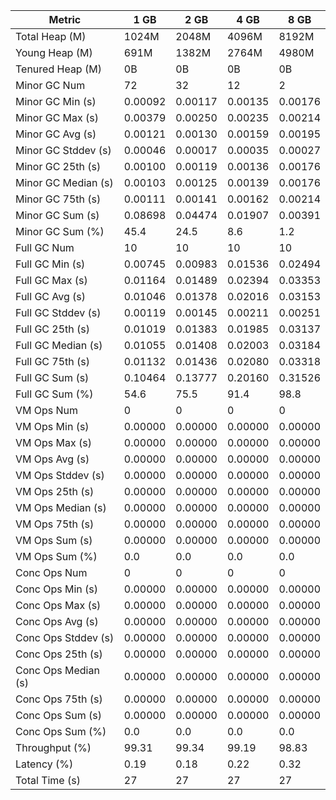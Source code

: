 | Metric | 1 GB | 2 GB | 4 GB | 8 GB |
|------|----|----|----|----|
| Total Heap (M) | 1024M | 2048M | 4096M | 8192M |
| Young Heap (M) | 691M | 1382M | 2764M | 4980M |
| Tenured Heap (M) | 0B | 0B | 0B | 0B |
| Minor GC Num | 72 | 32 | 12 | 2 |
| Minor GC Min (s) | 0.00092 | 0.00117 | 0.00135 | 0.00176 |
| Minor GC Max (s) | 0.00379 | 0.00250 | 0.00235 | 0.00214 |
| Minor GC Avg (s) | 0.00121 | 0.00130 | 0.00159 | 0.00195 |
| Minor GC Stddev (s) | 0.00046 | 0.00017 | 0.00035 | 0.00027 |
| Minor GC 25th (s) | 0.00100 | 0.00119 | 0.00136 | 0.00176 |
| Minor GC Median (s) | 0.00103 | 0.00125 | 0.00139 | 0.00176 |
| Minor GC 75th (s) | 0.00111 | 0.00141 | 0.00162 | 0.00214 |
| Minor GC Sum (s) | 0.08698 | 0.04474 | 0.01907 | 0.00391 |
| Minor GC Sum (%) | 45.4 | 24.5 | 8.6 | 1.2 |
| Full GC Num | 10 | 10 | 10 | 10 |
| Full GC Min (s) | 0.00745 | 0.00983 | 0.01536 | 0.02494 |
| Full GC Max (s) | 0.01164 | 0.01489 | 0.02394 | 0.03353 |
| Full GC Avg (s) | 0.01046 | 0.01378 | 0.02016 | 0.03153 |
| Full GC Stddev (s) | 0.00119 | 0.00145 | 0.00211 | 0.00251 |
| Full GC 25th (s) | 0.01019 | 0.01383 | 0.01985 | 0.03137 |
| Full GC Median (s) | 0.01055 | 0.01408 | 0.02003 | 0.03184 |
| Full GC 75th (s) | 0.01132 | 0.01436 | 0.02080 | 0.03318 |
| Full GC Sum (s) | 0.10464 | 0.13777 | 0.20160 | 0.31526 |
| Full GC Sum (%) | 54.6 | 75.5 | 91.4 | 98.8 |
| VM Ops Num | 0 | 0 | 0 | 0 |
| VM Ops Min (s) | 0.00000 | 0.00000 | 0.00000 | 0.00000 |
| VM Ops Max (s) | 0.00000 | 0.00000 | 0.00000 | 0.00000 |
| VM Ops Avg (s) | 0.00000 | 0.00000 | 0.00000 | 0.00000 |
| VM Ops Stddev (s) | 0.00000 | 0.00000 | 0.00000 | 0.00000 |
| VM Ops 25th (s) | 0.00000 | 0.00000 | 0.00000 | 0.00000 |
| VM Ops Median (s) | 0.00000 | 0.00000 | 0.00000 | 0.00000 |
| VM Ops 75th (s) | 0.00000 | 0.00000 | 0.00000 | 0.00000 |
| VM Ops Sum (s) | 0.00000 | 0.00000 | 0.00000 | 0.00000 |
| VM Ops Sum (%) | 0.0 | 0.0 | 0.0 | 0.0 |
| Conc Ops Num | 0 | 0 | 0 | 0 |
| Conc Ops Min (s) | 0.00000 | 0.00000 | 0.00000 | 0.00000 |
| Conc Ops Max (s) | 0.00000 | 0.00000 | 0.00000 | 0.00000 |
| Conc Ops Avg (s) | 0.00000 | 0.00000 | 0.00000 | 0.00000 |
| Conc Ops Stddev (s) | 0.00000 | 0.00000 | 0.00000 | 0.00000 |
| Conc Ops 25th (s) | 0.00000 | 0.00000 | 0.00000 | 0.00000 |
| Conc Ops Median (s) | 0.00000 | 0.00000 | 0.00000 | 0.00000 |
| Conc Ops 75th (s) | 0.00000 | 0.00000 | 0.00000 | 0.00000 |
| Conc Ops Sum (s) | 0.00000 | 0.00000 | 0.00000 | 0.00000 |
| Conc Ops Sum (%) | 0.0 | 0.0 | 0.0 | 0.0 |
| Throughput (%) | 99.31 | 99.34 | 99.19 | 98.83 |
| Latency (%) | 0.19 | 0.18 | 0.22 | 0.32 |
| Total Time (s) | 27 | 27 | 27 | 27 |
